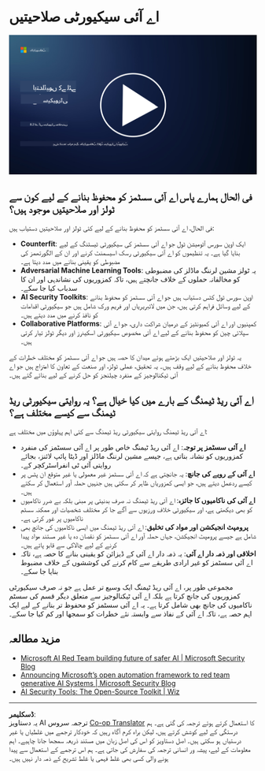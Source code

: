 <!--
CO_OP_TRANSLATOR_METADATA:
{
  "original_hash": "b6bb7175672298d1e2f73ba7e0006f95",
  "translation_date": "2025-09-03T21:37:58+00:00",
  "source_file": "8.2 AI security capabilities.md",
  "language_code": "ur"
}
-->
# اے آئی سیکیورٹی صلاحیتیں

[![ویڈیو دیکھیں](../../translated_images/8-2_placeholder.bc988ce5dff1726a8b6f8c00b1250865ca23d02aa5cb11fb879ed1194702c99a.ur.png)](https://learn-video.azurefd.net/vod/player?id=e0a6f844-d884-4f76-99bd-4ce9f7f73d22)

## فی الحال ہمارے پاس اے آئی سسٹمز کو محفوظ بنانے کے لیے کون سے ٹولز اور صلاحیتیں موجود ہیں؟

فی الحال، اے آئی سسٹمز کو محفوظ بنانے کے لیے کئی ٹولز اور صلاحیتیں دستیاب ہیں:

-   **Counterfit**: ایک اوپن سورس آٹومیشن ٹول جو اے آئی سسٹمز کی سیکیورٹی ٹیسٹنگ کے لیے بنایا گیا ہے۔ یہ تنظیموں کو اے آئی سیکیورٹی رسک اسیسمنٹ کرنے اور ان کے الگورتھمز کی مضبوطی کو یقینی بنانے میں مدد دیتا ہے۔
-   **Adversarial Machine Learning Tools**: یہ ٹولز مشین لرننگ ماڈلز کی مضبوطی کو مخالفانہ حملوں کے خلاف جانچتے ہیں، تاکہ کمزوریوں کی نشاندہی اور ان کا سدباب کیا جا سکے۔
-   **AI Security Toolkits**: اوپن سورس ٹول کٹس دستیاب ہیں جو اے آئی سسٹمز کو محفوظ بنانے کے لیے وسائل فراہم کرتی ہیں، جن میں لائبریریاں اور فریم ورک شامل ہیں جو سیکیورٹی اقدامات کو نافذ کرنے میں مدد دیتے ہیں۔
-   **Collaborative Platforms**: کمپنیوں اور اے آئی کمیونٹیز کے درمیان شراکت داری، جو اے آئی سپلائی چین کو محفوظ بنانے کے لیے اے آئی مخصوص سیکیورٹی اسکینرز اور دیگر ٹولز تیار کرتی ہیں۔

یہ ٹولز اور صلاحیتیں ایک بڑھتے ہوئے میدان کا حصہ ہیں جو اے آئی سسٹمز کو مختلف خطرات کے خلاف محفوظ بنانے کے لیے وقف ہیں۔ یہ تحقیق، عملی ٹولز، اور صنعت کے تعاون کا امتزاج ہیں جو اے آئی ٹیکنالوجیز کے منفرد چیلنجز کو حل کرنے کے لیے بنائے گئے ہیں۔

## اے آئی ریڈ ٹیمنگ کے بارے میں کیا خیال ہے؟ یہ روایتی سیکیورٹی ریڈ ٹیمنگ سے کیسے مختلف ہے؟

اے آئی ریڈ ٹیمنگ روایتی سیکیورٹی ریڈ ٹیمنگ سے کئی اہم پہلوؤں میں مختلف ہے:

-   **اے آئی سسٹمز پر توجہ**: اے آئی ریڈ ٹیمنگ خاص طور پر اے آئی سسٹمز کی منفرد کمزوریوں کو نشانہ بناتی ہے، جیسے مشین لرننگ ماڈلز اور ڈیٹا پائپ لائنز، بجائے روایتی آئی ٹی انفراسٹرکچر کے۔
-   **اے آئی کے رویے کی جانچ**: یہ جانچتی ہے کہ اے آئی سسٹمز غیر معمولی یا غیر متوقع ان پٹس پر کیسے ردعمل دیتے ہیں، جو ایسی کمزوریاں ظاہر کر سکتی ہیں جنہیں حملہ آور استعمال کر سکتے ہیں۔
-   **اے آئی کی ناکامیوں کا جائزہ**: اے آئی ریڈ ٹیمنگ نہ صرف بدنیتی پر مبنی بلکہ بے ضرر ناکامیوں کو بھی دیکھتی ہے، اور سیکیورٹی خلاف ورزیوں سے آگے جا کر مختلف شخصیات اور ممکنہ سسٹم ناکامیوں پر غور کرتی ہے۔
-   **پرومپٹ انجیکشن اور مواد کی تخلیق**: اے آئی ریڈ ٹیمنگ میں ایسی ناکامیوں کی جانچ بھی شامل ہے جیسے پرومپٹ انجیکشن، جہاں حملہ آور اے آئی سسٹمز کو نقصان دہ یا غیر مستند مواد پیدا کرنے کے لیے چالاکی سے قابو پاتے ہیں۔
-   **اخلاقی اور ذمہ دار اے آئی**: یہ ذمہ دار اے آئی کے ڈیزائن کو یقینی بنانے کا حصہ ہے، تاکہ اے آئی سسٹمز کو غیر ارادی طریقے سے کام کرنے کی کوششوں کے خلاف مضبوط بنایا جا سکے۔

مجموعی طور پر، اے آئی ریڈ ٹیمنگ ایک وسیع تر عمل ہے جو نہ صرف سیکیورٹی کمزوریوں کی جانچ کرتا ہے بلکہ اے آئی ٹیکنالوجیز سے متعلق دیگر قسم کی سسٹم ناکامیوں کی جانچ بھی شامل کرتا ہے۔ یہ اے آئی سسٹمز کو محفوظ تر بنانے کے لیے ایک اہم حصہ ہے، تاکہ اے آئی کے نفاذ سے وابستہ نئے خطرات کو سمجھا اور کم کیا جا سکے۔

## مزید مطالعہ

 - [Microsoft AI Red Team building future of safer AI | Microsoft Security Blog](https://www.microsoft.com/en-us/security/blog/2023/08/07/microsoft-ai-red-team-building-future-of-safer-ai/?WT.mc_id=academic-96948-sayoung)
 - [Announcing Microsoft’s open automation framework to red team generative AI Systems | Microsoft Security Blog](https://www.microsoft.com/en-us/security/blog/2024/02/22/announcing-microsofts-open-automation-framework-to-red-team-generative-ai-systems/?WT.mc_id=academic-96948-sayoung)
 - [AI Security Tools: The Open-Source Toolkit | Wiz](https://www.wiz.io/academy/ai-security-tools)

---

**ڈسکلیمر**:  
یہ دستاویز AI ترجمہ سروس [Co-op Translator](https://github.com/Azure/co-op-translator) کا استعمال کرتے ہوئے ترجمہ کی گئی ہے۔ ہم درستگی کے لیے کوشش کرتے ہیں، لیکن براہ کرم آگاہ رہیں کہ خودکار ترجمے میں غلطیاں یا غیر درستیاں ہو سکتی ہیں۔ اصل دستاویز کو اس کی اصل زبان میں مستند ذریعہ سمجھا جانا چاہیے۔ اہم معلومات کے لیے، پیشہ ور انسانی ترجمہ کی سفارش کی جاتی ہے۔ ہم اس ترجمے کے استعمال سے پیدا ہونے والی کسی بھی غلط فہمی یا غلط تشریح کے ذمہ دار نہیں ہیں۔